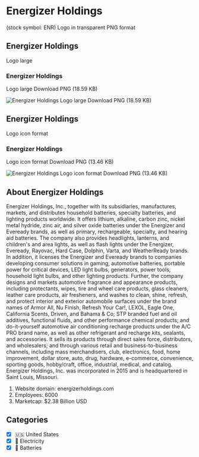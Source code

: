 # Energizer Holdings
 (stock symbol: ENR) Logo in transparent PNG format

## Energizer Holdings
 Logo large

### Energizer Holdings
 Logo large Download PNG (18.59 KB)

![Energizer Holdings
 Logo large Download PNG (18.59 KB)](/img/orig/ENR_BIG-3c26aa83.png)

## Energizer Holdings
 Logo icon format

### Energizer Holdings
 Logo icon format Download PNG (13.46 KB)

![Energizer Holdings
 Logo icon format Download PNG (13.46 KB)](/img/orig/ENR-990cd8b8.png)

## About Energizer Holdings


Energizer Holdings, Inc., together with its subsidiaries, manufactures, markets, and distributes household batteries, specialty batteries, and lighting products worldwide. It offers lithium, alkaline, carbon zinc, nickel metal hydride, zinc air, and silver oxide batteries under the Energizer and Eveready brands, as well as primary, rechargeable, specialty, and hearing aid batteries. The company also provides headlights, lanterns, and children's and area lights, as well as flash lights under the Energizer, Eveready, Rayovac, Hard Case, Dolphin, Varta, and WeatherReady brands. In addition, it licenses the Energizer and Eveready brands to companies developing consumer solutions in gaming, automotive batteries, portable power for critical devices, LED light bulbs, generators, power tools, household light bulbs, and other lighting products. Further, the company designs and markets automotive fragrance and appearance products, including protectants, wipes, tire and wheel care products, glass cleaners, leather care products, air fresheners, and washes to clean, shine, refresh, and protect interior and exterior automobile surfaces under the brand names of Armor All, Nu Finish, Refresh Your Car!, LEXOL, Eagle One, California Scents, Driven, and Bahama & Co; STP branded fuel and oil additives, functional fluids, and other performance chemical products; and do-it-yourself automotive air conditioning recharge products under the A/C PRO brand name, as well as other refrigerant and recharge kits, sealants, and accessories. It sells its products through direct sales force, distributors, and wholesalers; and through various retail and business-to-business channels, including mass merchandisers, club, electronics, food, home improvement, dollar store, auto, drug, hardware, e-commerce, convenience, sporting goods, hobby/craft, office, industrial, medical, and catalog. Energizer Holdings, Inc. was incorporated in 2015 and is headquartered in Saint Louis, Missouri.

1. Website domain: energizerholdings.com
2. Employees: 6000
3. Marketcap: $2.38 Billion USD


## Categories
- [x] 🇺🇸 United States
- [x] 🔋 Electricity
- [x] 🔋 Batteries
